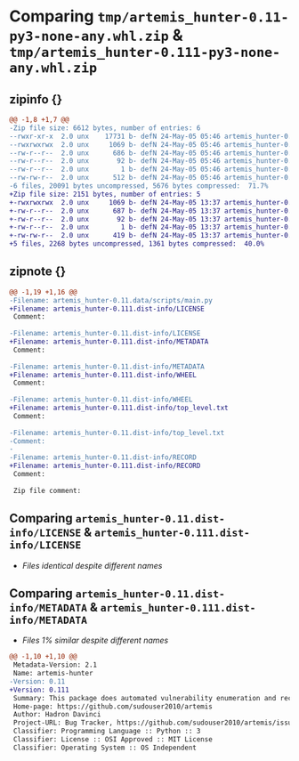 # Comparing `tmp/artemis_hunter-0.11-py3-none-any.whl.zip` & `tmp/artemis_hunter-0.111-py3-none-any.whl.zip`

## zipinfo {}

```diff
@@ -1,8 +1,7 @@
-Zip file size: 6612 bytes, number of entries: 6
--rwxr-xr-x  2.0 unx    17731 b- defN 24-May-05 05:46 artemis_hunter-0.11.data/scripts/main.py
--rwxrwxrwx  2.0 unx     1069 b- defN 24-May-05 05:46 artemis_hunter-0.11.dist-info/LICENSE
--rw-r--r--  2.0 unx      686 b- defN 24-May-05 05:46 artemis_hunter-0.11.dist-info/METADATA
--rw-r--r--  2.0 unx       92 b- defN 24-May-05 05:46 artemis_hunter-0.11.dist-info/WHEEL
--rw-r--r--  2.0 unx        1 b- defN 24-May-05 05:46 artemis_hunter-0.11.dist-info/top_level.txt
--rw-rw-r--  2.0 unx      512 b- defN 24-May-05 05:46 artemis_hunter-0.11.dist-info/RECORD
-6 files, 20091 bytes uncompressed, 5676 bytes compressed:  71.7%
+Zip file size: 2151 bytes, number of entries: 5
+-rwxrwxrwx  2.0 unx     1069 b- defN 24-May-05 13:37 artemis_hunter-0.111.dist-info/LICENSE
+-rw-r--r--  2.0 unx      687 b- defN 24-May-05 13:37 artemis_hunter-0.111.dist-info/METADATA
+-rw-r--r--  2.0 unx       92 b- defN 24-May-05 13:37 artemis_hunter-0.111.dist-info/WHEEL
+-rw-r--r--  2.0 unx        1 b- defN 24-May-05 13:37 artemis_hunter-0.111.dist-info/top_level.txt
+-rw-rw-r--  2.0 unx      419 b- defN 24-May-05 13:37 artemis_hunter-0.111.dist-info/RECORD
+5 files, 2268 bytes uncompressed, 1361 bytes compressed:  40.0%
```

## zipnote {}

```diff
@@ -1,19 +1,16 @@
-Filename: artemis_hunter-0.11.data/scripts/main.py
+Filename: artemis_hunter-0.111.dist-info/LICENSE
 Comment: 
 
-Filename: artemis_hunter-0.11.dist-info/LICENSE
+Filename: artemis_hunter-0.111.dist-info/METADATA
 Comment: 
 
-Filename: artemis_hunter-0.11.dist-info/METADATA
+Filename: artemis_hunter-0.111.dist-info/WHEEL
 Comment: 
 
-Filename: artemis_hunter-0.11.dist-info/WHEEL
+Filename: artemis_hunter-0.111.dist-info/top_level.txt
 Comment: 
 
-Filename: artemis_hunter-0.11.dist-info/top_level.txt
-Comment: 
-
-Filename: artemis_hunter-0.11.dist-info/RECORD
+Filename: artemis_hunter-0.111.dist-info/RECORD
 Comment: 
 
 Zip file comment:
```

## Comparing `artemis_hunter-0.11.dist-info/LICENSE` & `artemis_hunter-0.111.dist-info/LICENSE`

 * *Files identical despite different names*

## Comparing `artemis_hunter-0.11.dist-info/METADATA` & `artemis_hunter-0.111.dist-info/METADATA`

 * *Files 1% similar despite different names*

```diff
@@ -1,10 +1,10 @@
 Metadata-Version: 2.1
 Name: artemis-hunter
-Version: 0.11
+Version: 0.111
 Summary: This package does automated vulnerability enumeration and recommends exploits
 Home-page: https://github.com/sudouser2010/artemis
 Author: Hadron Davinci
 Project-URL: Bug Tracker, https://github.com/sudouser2010/artemis/issues
 Classifier: Programming Language :: Python :: 3
 Classifier: License :: OSI Approved :: MIT License
 Classifier: Operating System :: OS Independent
```

